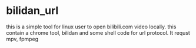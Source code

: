 # bilidan_url
this is a simple tool for linux user to open bilibili.com video locally.
this contain a chrome tool, bilidan and some shell code for url protocol.
It requst mpv, fpmpeg